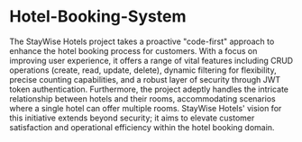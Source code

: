 # Hotel-Booking-System
The StayWise Hotels project takes a proactive "code-first" approach to enhance the hotel booking process for customers. With a focus on improving user experience, it offers a range of vital features including CRUD operations (create, read, update, delete), dynamic filtering for flexibility, precise counting capabilities, and a robust layer of security through JWT token authentication. Furthermore, the project adeptly handles the intricate relationship between hotels and their rooms, accommodating scenarios where a single hotel can offer multiple rooms. StayWise Hotels' vision for this initiative extends beyond security; it aims to elevate customer satisfaction and operational efficiency within the hotel booking domain.
